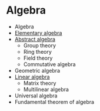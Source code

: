 # Algebra

- Algebra
- [Elementary algebra](basics.md)
- [Abstract algebra](abstract-algebra/README.md)
    - Group theory
    - Ring theory
    - Field theory
    - Commutative algebra
- Geometric algebra
- [Linear algebra](linear-algebra.md)
    - Matrix theory
    - Multilinear algebra
- Universal algebra
- Fundamental theorem of algebra
